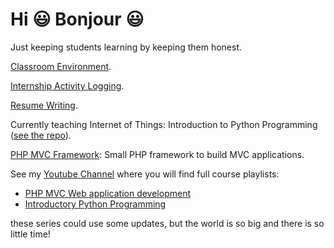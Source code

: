 # Hi :smiley: Bonjour :smiley:

Just keeping students learning by keeping them honest.

[Classroom Environment](Classroom_Environment.MD).

[Internship Activity Logging](Internship_logging.md).

[Resume Writing](Resume_Writing.md).

Currently teaching Internet of Things: Introduction to Python Programming ([see the repo](https://github.com/paquettm/420-302-VA_A23)).

[PHP MVC Framework](https://github.com/paquettm/PHP_MVC_Framework): 
Small PHP framework to build MVC applications.

See my [Youtube Channel](https://www.youtube.com/@MichelPaquette) where you will find full course playlists:
- [PHP MVC Web application development](https://www.youtube.com/watch?v=2XRK0U4WKRQ&list=PLk4WFMCLz7Cy-deb3GefNca_SrDWXz7gj)
- [Introductory Python Programming](https://www.youtube.com/watch?v=Q53t9rO1ISI&list=PLk4WFMCLz7CwGoYjGX9ov_EISs445ExVy)

these series could use some updates, but the world is so big and there is so little time!
